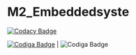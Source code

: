 # M2_Embeddedsyste

[![Codacy Badge](https://app.codacy.com/project/badge/Grade/3b5d7122283246949f4525c1b70d5971)](https://www.codacy.com/gh/Harshitha199928/M2-Embsys/dashboard?utm_source=github.com&amp;utm_medium=referral&amp;utm_content=Harshitha199928/M2-Embsys&amp;utm_campaign=Badge_Grade)

 [![Codiga Badge](https://api.codiga.io/project/31668/score/svg)](https://app.codiga.io/public/project/31669/M1_MutifeatureApplication_App/dashboard) |  ![Codiga Badge](https://api.codiga.io/project/31668/status/svg) 
